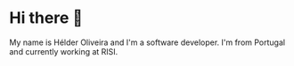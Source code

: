 # Hi there 👋

My name is Hélder Oliveira and I'm a software developer. I'm from Portugal and currently working at RISI.
